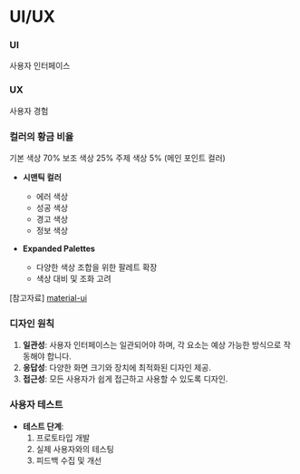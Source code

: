 # UI/UX

### UI

사용자 인터페이스

### UX

사용자 경험

### 컬러의 황금 비율

기본 색상 70%
보조 색상 25%
주제 색상 5% (메인 포인트 컬러)

- **시맨틱 컬러**

  - 에러 색상
  - 성공 색상
  - 경고 색상
  - 정보 색상

- **Expanded Palettes**
  - 다양한 색상 조합을 위한 팔레트 확장
  - 색상 대비 및 조화 고려

[참고자료] [material-ui](https://mui.com/?srsltid=AfmBOorNacFuxGvTR2giUwTIEg3t3IkkJ_L1Ao-jylJSY94zuNNqkCBe)

### 디자인 원칙

1. **일관성**: 사용자 인터페이스는 일관되어야 하며, 각 요소는 예상 가능한 방식으로 작동해야 합니다.
2. **응답성**: 다양한 화면 크기와 장치에 최적화된 디자인 제공.
3. **접근성**: 모든 사용자가 쉽게 접근하고 사용할 수 있도록 디자인.

### 사용자 테스트

- **테스트 단계**:
  1. 프로토타입 개발
  2. 실제 사용자와의 테스팅
  3. 피드백 수집 및 개선
